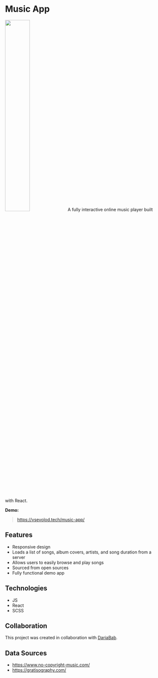 # Music App
<img src="https://user-images.githubusercontent.com/12978622/213807142-5a7f6a6b-44f7-4b5c-b462-d9df069b97e6.png" width=40% height=40%>
A fully interactive online music player built with React.

**Demo:**
> https://vsevolod.tech/music-app/

## Features
- Responsive design
- Loads a list of songs, album covers, artists, and song duration from a server
- Allows users to easily browse and play songs
- Sourced from open sources
- Fully functional demo app

## Technologies
- JS
- React
- SCSS

## Collaboration
This project was created in collaboration with [DariaBab](https://github.com/DariaBab).


## Data Sources
- https://www.no-copyright-music.com/
- https://gratisography.com/
